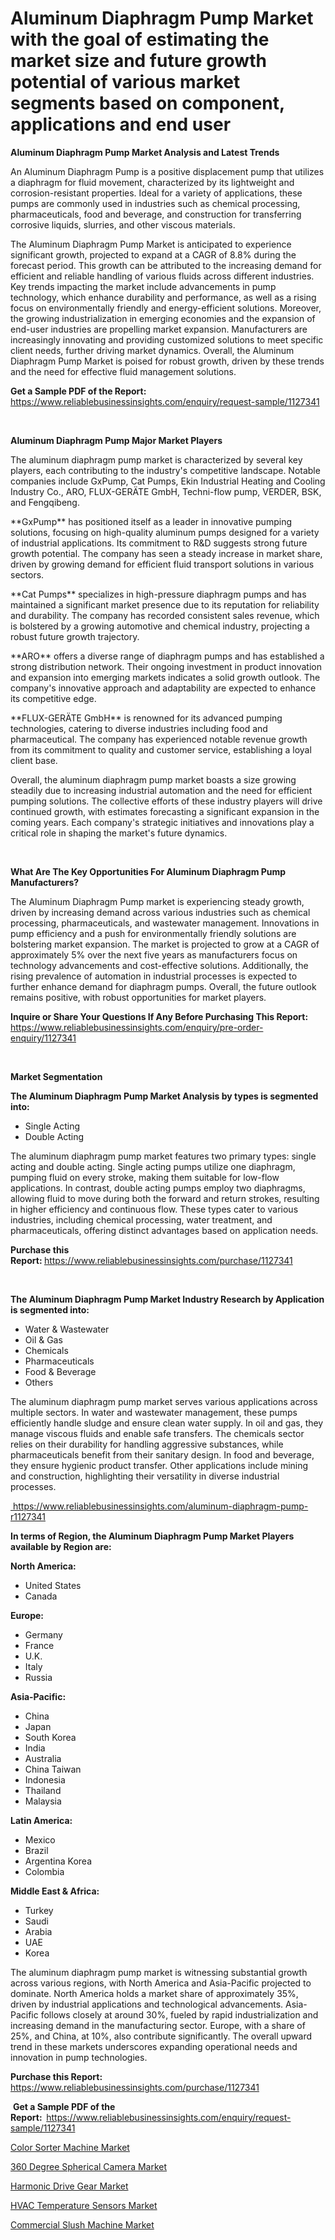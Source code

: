 <p><h1>Aluminum Diaphragm Pump Market with the goal of estimating the market size and future growth potential of various market segments based on component, applications and end user</h1></p><p><strong>Aluminum Diaphragm Pump Market Analysis and Latest Trends</strong></p>
<p><p>An Aluminum Diaphragm Pump is a positive displacement pump that utilizes a diaphragm for fluid movement, characterized by its lightweight and corrosion-resistant properties. Ideal for a variety of applications, these pumps are commonly used in industries such as chemical processing, pharmaceuticals, food and beverage, and construction for transferring corrosive liquids, slurries, and other viscous materials.</p><p>The Aluminum Diaphragm Pump Market is anticipated to experience significant growth, projected to expand at a CAGR of 8.8% during the forecast period. This growth can be attributed to the increasing demand for efficient and reliable handling of various fluids across different industries. Key trends impacting the market include advancements in pump technology, which enhance durability and performance, as well as a rising focus on environmentally friendly and energy-efficient solutions. Moreover, the growing industrialization in emerging economies and the expansion of end-user industries are propelling market expansion. Manufacturers are increasingly innovating and providing customized solutions to meet specific client needs, further driving market dynamics. Overall, the Aluminum Diaphragm Pump Market is poised for robust growth, driven by these trends and the need for effective fluid management solutions.</p></p>
<p><strong>Get a Sample PDF of the Report:&nbsp;</strong> <a href="https://www.reliablebusinessinsights.com/enquiry/request-sample/1127341?utm_campaign=97&utm_medium=2&utm_source=Github&utm_content=ia&utm_term=10042025&utm_id=aluminum-diaphragm-pump">https://www.reliablebusinessinsights.com/enquiry/request-sample/1127341</a></p>
<p>&nbsp;</p>
<p><strong>Aluminum Diaphragm Pump Major Market Players</strong></p>
<p><p>The aluminum diaphragm pump market is characterized by several key players, each contributing to the industry's competitive landscape. Notable companies include GxPump, Cat Pumps, Ekin Industrial Heating and Cooling Industry Co., ARO, FLUX-GERÄTE GmbH, Techni-flow pump, VERDER, BSK, and Fengqibeng.</p><p>**GxPump** has positioned itself as a leader in innovative pumping solutions, focusing on high-quality aluminum pumps designed for a variety of industrial applications. Its commitment to R&D suggests strong future growth potential. The company has seen a steady increase in market share, driven by growing demand for efficient fluid transport solutions in various sectors.</p><p>**Cat Pumps** specializes in high-pressure diaphragm pumps and has maintained a significant market presence due to its reputation for reliability and durability. The company has recorded consistent sales revenue, which is bolstered by a growing automotive and chemical industry, projecting a robust future growth trajectory.</p><p>**ARO** offers a diverse range of diaphragm pumps and has established a strong distribution network. Their ongoing investment in product innovation and expansion into emerging markets indicates a solid growth outlook. The company's innovative approach and adaptability are expected to enhance its competitive edge.</p><p>**FLUX-GERÄTE GmbH** is renowned for its advanced pumping technologies, catering to diverse industries including food and pharmaceutical. The company has experienced notable revenue growth from its commitment to quality and customer service, establishing a loyal client base.</p><p>Overall, the aluminum diaphragm pump market boasts a size growing steadily due to increasing industrial automation and the need for efficient pumping solutions. The collective efforts of these industry players will drive continued growth, with estimates forecasting a significant expansion in the coming years. Each company's strategic initiatives and innovations play a critical role in shaping the market's future dynamics.</p></p>
<p>&nbsp;</p>
<p><strong>What Are The Key Opportunities For Aluminum Diaphragm Pump Manufacturers?</strong></p>
<p><p>The Aluminum Diaphragm Pump market is experiencing steady growth, driven by increasing demand across various industries such as chemical processing, pharmaceuticals, and wastewater management. Innovations in pump efficiency and a push for environmentally friendly solutions are bolstering market expansion. The market is projected to grow at a CAGR of approximately 5% over the next five years as manufacturers focus on technology advancements and cost-effective solutions. Additionally, the rising prevalence of automation in industrial processes is expected to further enhance demand for diaphragm pumps. Overall, the future outlook remains positive, with robust opportunities for market players.</p></p>
<p><strong>Inquire or Share Your Questions If Any Before Purchasing This Report:</strong> <a href="https://www.reliablebusinessinsights.com/enquiry/pre-order-enquiry/1127341?utm_campaign=97&utm_medium=2&utm_source=Github&utm_content=ia&utm_term=10042025&utm_id=aluminum-diaphragm-pump">https://www.reliablebusinessinsights.com/enquiry/pre-order-enquiry/1127341</a></p>
<p>&nbsp;</p>
<p><strong>Market Segmentation</strong></p>
<p><strong>The Aluminum Diaphragm Pump Market Analysis by types is segmented into:</strong></p>
<p><ul><li>Single Acting</li><li>Double Acting</li></ul></p>
<p><p>The aluminum diaphragm pump market features two primary types: single acting and double acting. Single acting pumps utilize one diaphragm, pumping fluid on every stroke, making them suitable for low-flow applications. In contrast, double acting pumps employ two diaphragms, allowing fluid to move during both the forward and return strokes, resulting in higher efficiency and continuous flow. These types cater to various industries, including chemical processing, water treatment, and pharmaceuticals, offering distinct advantages based on application needs.</p></p>
<p><strong>Purchase this Report:&nbsp;</strong><a href="https://www.reliablebusinessinsights.com/purchase/1127341?utm_campaign=97&utm_medium=2&utm_source=Github&utm_content=ia&utm_term=10042025&utm_id=aluminum-diaphragm-pump">https://www.reliablebusinessinsights.com/purchase/1127341</a></p>
<p>&nbsp;</p>
<p><strong>The Aluminum Diaphragm Pump Market Industry Research by Application is segmented into:</strong></p>
<p><ul><li>Water & Wastewater</li><li>Oil & Gas</li><li>Chemicals</li><li>Pharmaceuticals</li><li>Food & Beverage</li><li>Others</li></ul></p>
<p><p>The aluminum diaphragm pump market serves various applications across multiple sectors. In water and wastewater management, these pumps efficiently handle sludge and ensure clean water supply. In oil and gas, they manage viscous fluids and enable safe transfers. The chemicals sector relies on their durability for handling aggressive substances, while pharmaceuticals benefit from their sanitary design. In food and beverage, they ensure hygienic product transfer. Other applications include mining and construction, highlighting their versatility in diverse industrial processes.</p></p>
<p><a href="https://www.reliablebusinessinsights.com/aluminum-diaphragm-pump-r1127341?utm_campaign=97&utm_medium=2&utm_source=Github&utm_content=ia&utm_term=10042025&utm_id=aluminum-diaphragm-pump">&nbsp;https://www.reliablebusinessinsights.com/aluminum-diaphragm-pump-r1127341</a></p>
<p><strong>In terms of Region, the Aluminum Diaphragm Pump Market Players available by Region are:</strong></p>
<p>
    <p> <strong> North America: </strong>
        <ul>
            <li>United States</li>
            <li>Canada</li>
        </ul>
        </p> 
    <p> <strong> Europe: </strong>
        <ul>
            <li>Germany</li>
            <li>France</li>
            <li>U.K.</li>
            <li>Italy</li>
            <li>Russia</li>
        </ul>
        </p> 
    <p> <strong> Asia-Pacific: </strong>
        <ul>
            <li>China</li>
            <li>Japan</li>
            <li>South Korea</li>
            <li>India</li>
            <li>Australia</li>
            <li>China Taiwan</li>
            <li>Indonesia</li>
            <li>Thailand</li>
            <li>Malaysia</li>
        </ul>
        </p> 
    <p> <strong> Latin America: </strong>
        <ul>
            <li>Mexico</li>
            <li>Brazil</li>
            <li>Argentina Korea</li>
            <li>Colombia</li>
        </ul>
        </p> 
    <p> <strong> Middle East & Africa: </strong>
        <ul>
            <li>Turkey</li>
            <li>Saudi</li>
            <li>Arabia</li>
            <li>UAE</li>
            <li>Korea</li>
        </ul>
    </p>
    </p>
<p><p>The aluminum diaphragm pump market is witnessing substantial growth across various regions, with North America and Asia-Pacific projected to dominate. North America holds a market share of approximately 35%, driven by industrial applications and technological advancements. Asia-Pacific follows closely at around 30%, fueled by rapid industrialization and increasing demand in the manufacturing sector. Europe, with a share of 25%, and China, at 10%, also contribute significantly. The overall upward trend in these markets underscores expanding operational needs and innovation in pump technologies.</p></p>
<p><strong>Purchase this Report: </strong><a href="https://www.reliablebusinessinsights.com/purchase/1127341?utm_campaign=97&utm_medium=2&utm_source=Github&utm_content=ia&utm_term=10042025&utm_id=aluminum-diaphragm-pump">https://www.reliablebusinessinsights.com/purchase/1127341</a></p>
<p>&nbsp;<strong>Get a Sample PDF of the Report:&nbsp;&nbsp;</strong><a href="https://www.reliablebusinessinsights.com/enquiry/request-sample/1127341?utm_campaign=97&utm_medium=2&utm_source=Github&utm_content=ia&utm_term=10042025&utm_id=aluminum-diaphragm-pump">https://www.reliablebusinessinsights.com/enquiry/request-sample/1127341</a></p>
<p><strong></strong></p>
<p><p><a href="https://github.com/vassihucz/Market-Research-Report-List-1/blob/main/color-sorter-machine-market.md?utm_campaign=97&utm_medium=2&utm_source=Github&utm_content=ia&utm_term=10042025&utm_id=aluminum-diaphragm-pump">Color Sorter Machine Market</a></p><p><a href="https://github.com/denbelnmer50/Market-Research-Report-List-1/blob/main/360-degree-spherical-camera-market.md?utm_campaign=97&utm_medium=2&utm_source=Github&utm_content=ia&utm_term=10042025&utm_id=aluminum-diaphragm-pump">360 Degree Spherical Camera Market</a></p><p><a href="https://github.com/rreynagjysma65/Market-Research-Report-List-1/blob/main/harmonic-drive-gear-market.md?utm_campaign=97&utm_medium=2&utm_source=Github&utm_content=ia&utm_term=10042025&utm_id=aluminum-diaphragm-pump">Harmonic Drive Gear Market</a></p><p><a href="https://github.com/abexjeliti/Market-Research-Report-List-1/blob/main/hvac-temperature-sensors-market.md?utm_campaign=97&utm_medium=2&utm_source=Github&utm_content=ia&utm_term=10042025&utm_id=aluminum-diaphragm-pump">HVAC Temperature Sensors Market</a></p><p><a href="https://github.com/dibesnayee/Market-Research-Report-List-1/blob/main/commercial-slush-machine-market.md?utm_campaign=97&utm_medium=2&utm_source=Github&utm_content=ia&utm_term=10042025&utm_id=aluminum-diaphragm-pump">Commercial Slush Machine Market</a></p></p>